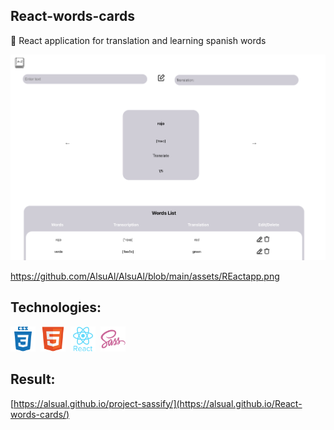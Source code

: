 ## React-words-cards

📕 React application for translation and learning spanish words

<img width="700" alt="screenshot" src="https://github.com/AlsuAl/AlsuAl/blob/main/assets/REactapp.png">

https://github.com/AlsuAl/AlsuAl/blob/main/assets/REactapp.png


## Technologies:
<div>
  <img src="https://github.com/devicons/devicon/blob/master/icons/css3/css3-plain-wordmark.svg"  title="CSS3" alt="CSS" width="40" height="40"/>&nbsp;
  <img src="https://github.com/devicons/devicon/blob/master/icons/html5/html5-original.svg" title="HTML5" alt="HTML" width="40" height="40"/>&nbsp;
  <img src="https://github.com/devicons/devicon/blob/master/icons/react/react-original-wordmark.svg" title="React" alt="React" width="40" height="40"/>&nbsp;
 <img src="https://github.com/devicons/devicon/blob/master/icons/sass/sass-original.svg" title="Sass" alt="Sass" width="40" height="40"/>&nbsp;
</div>

## Result:
[https://alsual.github.io/project-sassify/](https://alsual.github.io/React-words-cards/)
